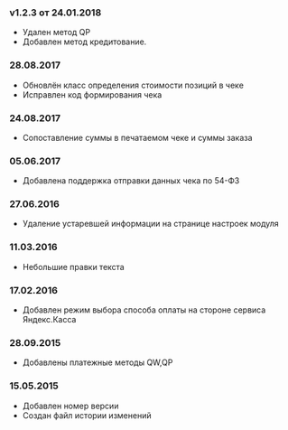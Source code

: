 ### v1.2.3 от 24.01.2018
* Удален метод QP 
* Добавлен метод кредитование.

### 28.08.2017
* Обновлён класс определения стоимости позиций в чеке
* Исправлен код формирования чека

### 24.08.2017
* Сопоставление суммы в печатаемом чеке и суммы заказа

### 05.06.2017
* Добавлена поддержка отправки данных чека по 54-ФЗ

### 27.06.2016
* Удаление устаревшей информации на странице настроек модуля

### 11.03.2016
* Небольшие правки текста

### 17.02.2016
* Добавлен режим выбора способа оплаты на стороне сервиса Яндекс.Касса

### 28.09.2015
* Добавлены платежные методы QW,QP

### 15.05.2015
* Добавлен номер версии
* Создан файл истории изменений
